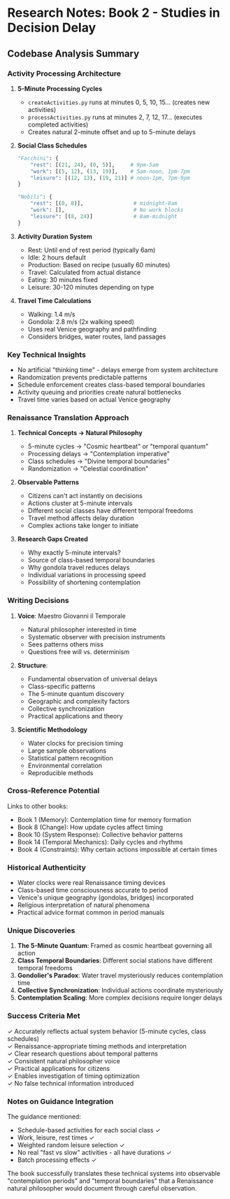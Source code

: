 # Research Notes: Book 2 - Studies in Decision Delay

## Codebase Analysis Summary

### Activity Processing Architecture

1. **5-Minute Processing Cycles**
   - `createActivities.py` runs at minutes 0, 5, 10, 15... (creates new activities)
   - `processActivities.py` runs at minutes 2, 7, 12, 17... (executes completed activities)
   - Creates natural 2-minute offset and up to 5-minute delays

2. **Social Class Schedules**
   ```python
   "Facchini": {
       "rest": [(21, 24), (0, 5)],     # 9pm-5am
       "work": [(5, 12), (13, 19)],    # 5am-noon, 1pm-7pm  
       "leisure": [(12, 13), (19, 21)] # noon-1pm, 7pm-9pm
   }
   
   "Nobili": {
       "rest": [(0, 8)],                # midnight-8am
       "work": [],                      # No work blocks
       "leisure": [(8, 24)]             # 8am-midnight
   }
   ```

3. **Activity Duration System**
   - Rest: Until end of rest period (typically 6am)
   - Idle: 2 hours default
   - Production: Based on recipe (usually 60 minutes)
   - Travel: Calculated from actual distance
   - Eating: 30 minutes fixed
   - Leisure: 30-120 minutes depending on type

4. **Travel Time Calculations**
   - Walking: 1.4 m/s
   - Gondola: 2.8 m/s (2x walking speed)
   - Uses real Venice geography and pathfinding
   - Considers bridges, water routes, land passages

### Key Technical Insights

- No artificial "thinking time" - delays emerge from system architecture
- Randomization prevents predictable patterns
- Schedule enforcement creates class-based temporal boundaries
- Activity queuing and priorities create natural bottlenecks
- Travel time varies based on actual Venice geography

### Renaissance Translation Approach

1. **Technical Concepts → Natural Philosophy**
   - 5-minute cycles → "Cosmic heartbeat" or "temporal quantum"
   - Processing delays → "Contemplation imperative"
   - Class schedules → "Divine temporal boundaries"
   - Randomization → "Celestial coordination"

2. **Observable Patterns**
   - Citizens can't act instantly on decisions
   - Actions cluster at 5-minute intervals
   - Different social classes have different temporal freedoms
   - Travel method affects delay duration
   - Complex actions take longer to initiate

3. **Research Gaps Created**
   - Why exactly 5-minute intervals?
   - Source of class-based temporal boundaries
   - Why gondola travel reduces delays
   - Individual variations in processing speed
   - Possibility of shortening contemplation

### Writing Decisions

1. **Voice**: Maestro Giovanni il Temporale
   - Natural philosopher interested in time
   - Systematic observer with precision instruments
   - Sees patterns others miss
   - Questions free will vs. determinism

2. **Structure**: 
   - Fundamental observation of universal delays
   - Class-specific patterns
   - The 5-minute quantum discovery
   - Geographic and complexity factors
   - Collective synchronization
   - Practical applications and theory

3. **Scientific Methodology**
   - Water clocks for precision timing
   - Large sample observations
   - Statistical pattern recognition
   - Environmental correlation
   - Reproducible methods

### Cross-Reference Potential

Links to other books:
- Book 1 (Memory): Contemplation time for memory formation
- Book 8 (Change): How update cycles affect timing
- Book 10 (System Response): Collective behavior patterns
- Book 14 (Temporal Mechanics): Daily cycles and rhythms
- Book 4 (Constraints): Why certain actions impossible at certain times

### Historical Authenticity

- Water clocks were real Renaissance timing devices
- Class-based time consciousness accurate to period
- Venice's unique geography (gondolas, bridges) incorporated
- Religious interpretation of natural phenomena
- Practical advice format common in period manuals

### Unique Discoveries

1. **The 5-Minute Quantum**: Framed as cosmic heartbeat governing all action
2. **Class Temporal Boundaries**: Different social stations have different temporal freedoms
3. **Gondolier's Paradox**: Water travel mysteriously reduces contemplation time
4. **Collective Synchronization**: Individual actions coordinate mysteriously
5. **Contemplation Scaling**: More complex decisions require longer delays

### Success Criteria Met

✓ Accurately reflects actual system behavior (5-minute cycles, class schedules)  
✓ Renaissance-appropriate timing methods and interpretation  
✓ Clear research questions about temporal patterns  
✓ Consistent natural philosopher voice  
✓ Practical applications for citizens  
✓ Enables investigation of timing optimization  
✓ No false technical information introduced

### Notes on Guidance Integration

The guidance mentioned:
- Schedule-based activities for each social class ✓
- Work, leisure, rest times ✓ 
- Weighted random leisure selection ✓
- No real "fast vs slow" activities - all have durations ✓
- Batch processing effects ✓

The book successfully translates these technical systems into observable "contemplation periods" and "temporal boundaries" that a Renaissance natural philosopher would document through careful observation.